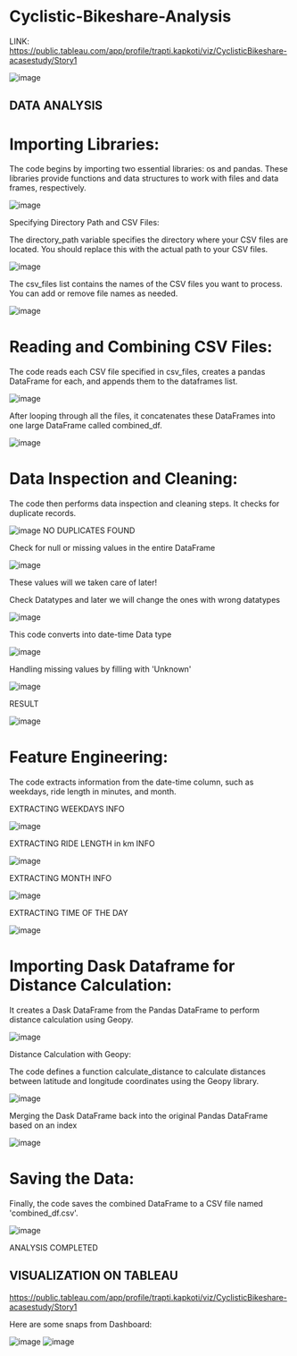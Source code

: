 # Cyclistic-Bikeshare-Analysis
LINK: https://public.tableau.com/app/profile/trapti.kapkoti/viz/CyclisticBikeshare-acasestudy/Story1

![image](https://github.com/trapti099/Cyclistic-Bikeshare-Analysis/assets/63699608/7296b11a-a1ec-4676-ae8c-b9d511e401a9)

## **DATA ANALYSIS**

# Importing Libraries:

The code begins by importing two essential libraries: os and pandas. These libraries provide functions and data structures to work with files and data frames, respectively.

![image](https://github.com/trapti099/Cyclistic-Bikeshare-Analysis/assets/63699608/7c003b0e-1e58-4af9-aec0-6fb1a9624ba7)


Specifying Directory Path and CSV Files:

The directory_path variable specifies the directory where your CSV files are located. You should replace this with the actual path to your CSV files.

![image](https://github.com/trapti099/Cyclistic-Bikeshare-Analysis/assets/63699608/b6d2d181-2032-4850-b5a8-e6c40bb18390)

The csv_files list contains the names of the CSV files you want to process. You can add or remove file names as needed.

![image](https://github.com/trapti099/Cyclistic-Bikeshare-Analysis/assets/63699608/0c8b5eea-5fb7-46ef-b1e2-7f10983b4324)

# Reading and Combining CSV Files:

The code reads each CSV file specified in csv_files, creates a pandas DataFrame for each, and appends them to the dataframes list.

![image](https://github.com/trapti099/Cyclistic-Bikeshare-Analysis/assets/63699608/90ec4dbb-9667-4939-96fe-88bc86d15743)

After looping through all the files, it concatenates these DataFrames into one large DataFrame called combined_df.

![image](https://github.com/trapti099/Cyclistic-Bikeshare-Analysis/assets/63699608/26756a62-6fa3-453a-896b-e0135ce3e89c)

# Data Inspection and Cleaning:

The code then performs data inspection and cleaning steps. It checks for duplicate records.

![image](https://github.com/trapti099/Cyclistic-Bikeshare-Analysis/assets/63699608/476b23fa-0e17-4b0b-aee2-9ee12d795f49)
NO DUPLICATES FOUND


Check for null or missing values in the entire DataFrame

![image](https://github.com/trapti099/Cyclistic-Bikeshare-Analysis/assets/63699608/916b1171-0c22-4c40-9a79-26d9778ae345)

These values will we taken care of later!

Check Datatypes and later we will change the ones with wrong datatypes

![image](https://github.com/trapti099/Cyclistic-Bikeshare-Analysis/assets/63699608/aa76727d-d35f-430f-9e82-6caa424aa704)

This code converts into date-time Data type

![image](https://github.com/trapti099/Cyclistic-Bikeshare-Analysis/assets/63699608/14a06612-0763-4b51-87c0-76886850732e)

Handling missing values by filling with 'Unknown'

![image](https://github.com/trapti099/Cyclistic-Bikeshare-Analysis/assets/63699608/f948587f-63dc-45fb-b431-4f8ff87e15a1)

RESULT

![image](https://github.com/trapti099/Cyclistic-Bikeshare-Analysis/assets/63699608/9c13c93b-aa0a-4cd0-8e6e-6414b66bb0de)

# Feature Engineering:

The code extracts information from the date-time column, such as weekdays, ride length in minutes, and month.

EXTRACTING WEEKDAYS INFO

![image](https://github.com/trapti099/Cyclistic-Bikeshare-Analysis/assets/63699608/bb28fac9-d644-4843-8d37-9a778a2b0814)

EXTRACTING RIDE LENGTH in km INFO 

![image](https://github.com/trapti099/Cyclistic-Bikeshare-Analysis/assets/63699608/9b4f1b00-0479-492e-8630-274755e58450)

EXTRACTING MONTH INFO

![image](https://github.com/trapti099/Cyclistic-Bikeshare-Analysis/assets/63699608/b7902dc3-26dc-4d7f-a554-d1a1f1506461)

EXTRACTING TIME OF THE DAY

![image](https://github.com/trapti099/Cyclistic-Bikeshare-Analysis/assets/63699608/b817950b-d9ce-4b00-8050-ffd1a21611a1)

# Importing Dask Dataframe for Distance Calculation:

It creates a Dask DataFrame from the Pandas DataFrame to perform distance calculation using Geopy.

![image](https://github.com/trapti099/Cyclistic-Bikeshare-Analysis/assets/63699608/1bc977cc-34c3-4abc-8db7-404f53c6c1e4)

Distance Calculation with Geopy:

The code defines a function calculate_distance to calculate distances between latitude and longitude coordinates using the Geopy library. 

![image](https://github.com/trapti099/Cyclistic-Bikeshare-Analysis/assets/63699608/3be89885-deb8-4f80-b973-b67028fd47c3)

Merging the Dask DataFrame back into the original Pandas DataFrame based on an index

![image](https://github.com/trapti099/Cyclistic-Bikeshare-Analysis/assets/63699608/91f3c47c-eeb9-4248-bde4-6a599fc7cbb9)

# Saving the Data:

Finally, the code saves the combined DataFrame to a CSV file named 'combined_df.csv'.

![image](https://github.com/trapti099/Cyclistic-Bikeshare-Analysis/assets/63699608/1946538c-2949-4510-a743-223dd5f3f663)

ANALYSIS COMPLETED 

## **VISUALIZATION ON TABLEAU**
https://public.tableau.com/app/profile/trapti.kapkoti/viz/CyclisticBikeshare-acasestudy/Story1

Here are some snaps from Dashboard:

![image](https://github.com/trapti099/Cyclistic-Bikeshare-Analysis/assets/63699608/61aaeb1f-1424-495a-bebf-d59d2f8a9b51)
![image](https://github.com/trapti099/Cyclistic-Bikeshare-Analysis/assets/63699608/60bef6b0-3e36-4dce-af2f-f98ea85fa987)



















